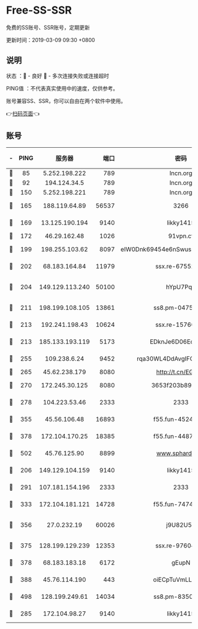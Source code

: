 # Free-SS-SSR

免费的SS账号、SSR账号，定期更新

更新时间：2019-03-09 09:30 +0800

## 说明

状态     ：🙂 - 良好 🙁 - 多次连接失败或连接超时

PING值   ：不代表真实使用中的速度，仅供参考。

账号兼容SS、SSR，你可以自由在两个软件中使用。

👉[扫码页面](https://liesauer.github.io/Free-SS-SSR/)👈

## 账号

|-|PING|服务器|端口|密码|加密方式|区域|
|:----:|:----:|:-----:|-----:|:----:|:----:|:----:|
|🙂|85|5.252.198.222|789|lncn.org|rc4|JP|
|🙂|92|194.124.34.5|789|lncn.org|rc4|JP|
|🙂|150|5.252.198.221|789|lncn.org|rc4|JP|
|🙂|165|188.119.64.89|56537|3266|aes-256-cfb|RU|
|🙂|169|13.125.190.194|9140|likky1415|aes-256-cfb|KR|
|🙂|172|46.29.162.48|1026|91vpn.cf|rc4-md5|RU|
|🙂|199|198.255.103.62|8097|eIW0Dnk69454e6nSwuspv9DmS201tQ0D|aes-256-cfb|US|
|🙂|202|68.183.164.84|11979|ssx.re-67552662|aes-256-cfb|US|
|🙂|204|149.129.113.240|50100|hYpU7PqP|chacha20-ietf-poly1305|CN|
|🙂|211|198.199.108.105|13861|ss8.pm-04751164|aes-256-cfb|US|
|🙂|213|192.241.198.43|10624|ssx.re-15760725|aes-256-cfb|US|
|🙂|213|185.133.193.119|5173|EDknJe6D06EoWDaw|aes-256-cfb|US|
|🙂|255|109.238.6.24|9452|rqa30WL4DdAvgIFG6Fs3znzTa|aes-256-cfb|FR|
|🙂|265|45.62.238.179|8080|http://t.cn/EGJIyrl|rc4-md5|CA|
|🙂|270|172.245.30.125|8080|3653f203b896678d|chacha20-ietf|US|
|🙂|278|104.223.53.46|2333|2333|aes-256-cfb|US|
|🙂|355|45.56.106.48|16893|f55.fun-45246716|aes-256-cfb|US|
|🙂|378|172.104.170.25|18385|f55.fun-44871721|aes-256-cfb|SG|
|🙂|502|45.76.125.90|8899|www.sphard.com|aes-256-cfb|AU|
|🙂|206|149.129.104.159|9140|likky1415|aes-256-cfb|HK|
|🙂|291|107.181.154.196|2333|2333|aes-256-cfb|US|
|🙂|333|172.104.181.121|14728|f55.fun-74741421|aes-256-cfb|SG|
|🙂|356|27.0.232.19|60026|j9U82U53|xchacha20-ietf-poly1305|HK|
|🙂|375|128.199.129.239|12353|ssx.re-97604958|aes-256-cfb|SG|
|🙂|378|68.183.183.18|6172|gEupN|aes-256-cfb|SG|
|🙂|388|45.76.114.190|443|oiECpTuVmLLxk4Ts|aes-256-cfb|AU|
|🙂|498|128.199.249.61|14034|ss8.pm-83503872|aes-256-cfb|SG|
|🙁|285|172.104.98.27|9140|likky1415|aes-256-cfb|JP|
